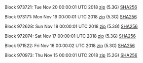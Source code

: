 Block 973721: Tue Nov 20 00:00:01 UTC 2018 [zip](https://dash-bootstrap.ams3.digitaloceanspaces.com/mainnet/2018-11-20/bootstrap.dat.zip) (5.3G) [SHA256](https://dash-bootstrap.ams3.digitaloceanspaces.com/mainnet/2018-11-20/sha256.txt)

Block 973171: Mon Nov 19 00:00:01 UTC 2018 [zip](https://dash-bootstrap.ams3.digitaloceanspaces.com/mainnet/2018-11-19/bootstrap.dat.zip) (5.3G) [SHA256](https://dash-bootstrap.ams3.digitaloceanspaces.com/mainnet/2018-11-19/sha256.txt)

Block 972628: Sun Nov 18 00:00:01 UTC 2018 [zip](https://dash-bootstrap.ams3.digitaloceanspaces.com/mainnet/2018-11-18/bootstrap.dat.zip) (5.3G) [SHA256](https://dash-bootstrap.ams3.digitaloceanspaces.com/mainnet/2018-11-18/sha256.txt)

Block 972074: Sat Nov 17 00:00:01 UTC 2018 [zip](https://dash-bootstrap.ams3.digitaloceanspaces.com/mainnet/2018-11-17/bootstrap.dat.zip) (5.3G) [SHA256](https://dash-bootstrap.ams3.digitaloceanspaces.com/mainnet/2018-11-17/sha256.txt)

Block 971522: Fri Nov 16 00:00:02 UTC 2018 [zip](https://dash-bootstrap.ams3.digitaloceanspaces.com/mainnet/2018-11-16/bootstrap.dat.zip) (5.3G) [SHA256](https://dash-bootstrap.ams3.digitaloceanspaces.com/mainnet/2018-11-16/sha256.txt)

Block 970973: Thu Nov 15 00:00:01 UTC 2018 [zip](https://dash-bootstrap.ams3.digitaloceanspaces.com/mainnet/2018-11-15/bootstrap.dat.zip) (5.2G) [SHA256](https://dash-bootstrap.ams3.digitaloceanspaces.com/mainnet/2018-11-15/sha256.txt)
